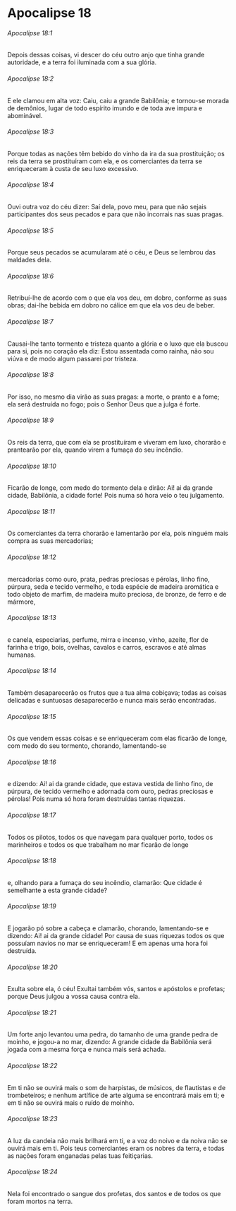 # Apocalipse 18

###### Apocalipse 18:1

Depois dessas coisas, vi descer do céu outro anjo que tinha grande autoridade, e a terra foi iluminada com a sua glória.

###### Apocalipse 18:2

E ele clamou em alta voz: Caiu, caiu a grande Babilônia; e tornou-se morada de demônios, lugar de todo espírito imundo e de toda ave impura e abominável.

###### Apocalipse 18:3

Porque todas as nações têm bebido do vinho da ira da sua prostituição; os reis da terra se prostituíram com ela, e os comerciantes da terra se enriqueceram à custa de seu luxo excessivo.

###### Apocalipse 18:4

Ouvi outra voz do céu dizer: Saí dela, povo meu, para que não sejais participantes dos seus pecados e para que não incorrais nas suas pragas.

###### Apocalipse 18:5

Porque seus pecados se acumularam até o céu, e Deus se lembrou das maldades dela.

###### Apocalipse 18:6

Retribuí-lhe de acordo com o que ela vos deu, em dobro, conforme as suas obras; dai-lhe bebida em dobro no cálice em que ela vos deu de beber.

###### Apocalipse 18:7

Causai-lhe tanto tormento e tristeza quanto a glória e o luxo que ela buscou para si, pois no coração ela diz: Estou assentada como rainha, não sou viúva e de modo algum passarei por tristeza.

###### Apocalipse 18:8

Por isso, no mesmo dia virão as suas pragas: a morte, o pranto e a fome; ela será destruída no fogo; pois o Senhor Deus que a julga é forte.

###### Apocalipse 18:9

Os reis da terra, que com ela se prostituíram e viveram em luxo, chorarão e prantearão por ela, quando virem a fumaça do seu incêndio.

###### Apocalipse 18:10

Ficarão de longe, com medo do tormento dela e dirão: Ai! ai da grande cidade, Babilônia, a cidade forte! Pois numa só hora veio o teu julgamento.

###### Apocalipse 18:11

Os comerciantes da terra chorarão e lamentarão por ela, pois ninguém mais compra as suas mercadorias;

###### Apocalipse 18:12

mercadorias como ouro, prata, pedras preciosas e pérolas, linho fino, púrpura, seda e tecido vermelho, e toda espécie de madeira aromática e todo objeto de marfim, de madeira muito preciosa, de bronze, de ferro e de mármore,

###### Apocalipse 18:13

e canela, especiarias, perfume, mirra e incenso, vinho, azeite, flor de farinha e trigo, bois, ovelhas, cavalos e carros, escravos e até almas humanas.

###### Apocalipse 18:14

Também desaparecerão os frutos que a tua alma cobiçava; todas as coisas delicadas e suntuosas desaparecerão e nunca mais serão encontradas.

###### Apocalipse 18:15

Os que vendem essas coisas e se enriqueceram com elas ficarão de longe, com medo do seu tormento, chorando, lamentando-se

###### Apocalipse 18:16

e dizendo: Ai! ai da grande cidade, que estava vestida de linho fino, de púrpura, de tecido vermelho e adornada com ouro, pedras preciosas e pérolas! Pois numa só hora foram destruídas tantas riquezas.

###### Apocalipse 18:17

Todos os pilotos, todos os que navegam para qualquer porto, todos os marinheiros e todos os que trabalham no mar ficarão de longe

###### Apocalipse 18:18

e, olhando para a fumaça do seu incêndio, clamarão: Que cidade é semelhante a esta grande cidade?

###### Apocalipse 18:19

E jogarão pó sobre a cabeça e clamarão, chorando, lamentando-se e dizendo: Ai! ai da grande cidade! Por causa de suas riquezas todos os que possuíam navios no mar se enriqueceram! E em apenas uma hora foi destruída.

###### Apocalipse 18:20

Exulta sobre ela, ó céu! Exultai também vós, santos e apóstolos e profetas; porque Deus julgou a vossa causa contra ela.

###### Apocalipse 18:21

Um forte anjo levantou uma pedra, do tamanho de uma grande pedra de moinho, e jogou-a no mar, dizendo: A grande cidade da Babilônia será jogada com a mesma força e nunca mais será achada.

###### Apocalipse 18:22

Em ti não se ouvirá mais o som de harpistas, de músicos, de flautistas e de trombeteiros; e nenhum artífice de arte alguma se encontrará mais em ti; e em ti não se ouvirá mais o ruído de moinho.

###### Apocalipse 18:23

A luz da candeia não mais brilhará em ti, e a voz do noivo e da noiva não se ouvirá mais em ti. Pois teus comerciantes eram os nobres da terra, e todas as nações foram enganadas pelas tuas feitiçarias.

###### Apocalipse 18:24

Nela foi encontrado o sangue dos profetas, dos santos e de todos os que foram mortos na terra.

